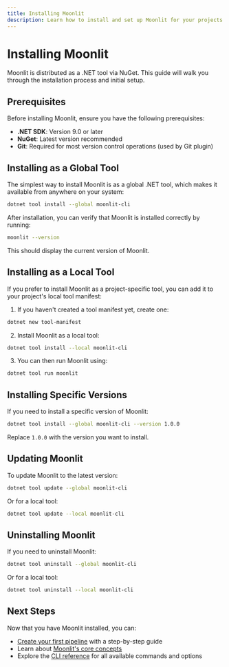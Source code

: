 ```yaml
---
title: Installing Moonlit
description: Learn how to install and set up Moonlit for your projects
---
```


# Installing Moonlit

Moonlit is distributed as a .NET tool via NuGet. This guide will walk you through the installation process and initial setup.

## Prerequisites

Before installing Moonlit, ensure you have the following prerequisites:

- **.NET SDK**: Version 9.0 or later
- **NuGet**: Latest version recommended
- **Git**: Required for most version control operations (used by Git plugin)

## Installing as a Global Tool

The simplest way to install Moonlit is as a global .NET tool, which makes it available from anywhere on your system:

```bash
dotnet tool install --global moonlit-cli
```

After installation, you can verify that Moonlit is installed correctly by running:

```bash
moonlit --version
```

This should display the current version of Moonlit.

## Installing as a Local Tool

If you prefer to install Moonlit as a project-specific tool, you can add it to your project's local tool manifest:

1. If you haven't created a tool manifest yet, create one:

```bash
dotnet new tool-manifest
```

2. Install Moonlit as a local tool:

```bash
dotnet tool install --local moonlit-cli
```

3. You can then run Moonlit using:

```bash
dotnet tool run moonlit
```

## Installing Specific Versions

If you need to install a specific version of Moonlit:

```bash
dotnet tool install --global moonlit-cli --version 1.0.0
```

Replace `1.0.0` with the version you want to install.

## Updating Moonlit

To update Moonlit to the latest version:

```bash
dotnet tool update --global moonlit-cli
```

Or for a local tool:

```bash
dotnet tool update --local moonlit-cli
```

## Uninstalling Moonlit

If you need to uninstall Moonlit:

```bash
dotnet tool uninstall --global moonlit-cli
```

Or for a local tool:

```bash
dotnet tool uninstall --local moonlit-cli
```

## Next Steps

Now that you have Moonlit installed, you can:

- [Create your first pipeline](./quick-start.md) with a step-by-step guide
- Learn about [Moonlit's core concepts](./concepts/how-it-works.md)
- Explore the [CLI reference](../reference/cli.md) for all available commands and options
